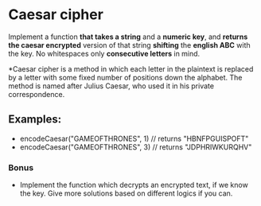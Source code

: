 # Caesar cipher

Implement a function **that takes a string** and a **numeric key**, and **returns the caesar encrypted** version of that string **shifting** the **english ABC** with the key. No whitespaces only **consecutive letters** in mind.

*Caesar cipher is a method in which each letter in the plaintext is replaced by a letter with some fixed number of positions down the alphabet. The method is named after Julius Caesar, who used it in his private correspondence.

## Examples:

* encodeCaesar("GAMEOFTHRONES", 1) // returns "HBNFPGUISPOFT"
* encodeCaesar("GAMEOFTHRONES", 3) // returns "JDPHRIWKURQHV"

### Bonus
* Implement the function which decrypts an encrypted text, if we know the key. Give more solutions based on different logics if you can.
